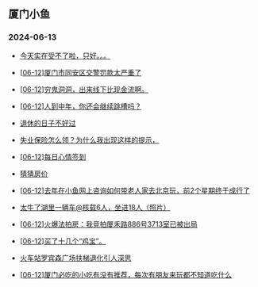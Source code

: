 ## 厦门小鱼 
### 2024-06-13

+ [今天实在受不了啦，只好。。。](http://bbs.xmfish.com/read-htm-tid-18203683.html)

+ [[06-12]厦门市同安区交警罚款太严重了](http://bbs.xmfish.com/read-htm-tid-18203706.html)

+ [[06-12]穷鬼洞洞，出来线下比现金流啊。](http://bbs.xmfish.com/read-htm-tid-18203906.html)

+ [[06-12]人到中年，你还会继续跳槽吗？](http://bbs.xmfish.com/read-htm-tid-18203763.html)

+ [退休的日子不好过](http://bbs.xmfish.com/read-htm-tid-18203804.html)

+ [失业保险怎么领？为什么我出现这样的提示，](http://bbs.xmfish.com/read-htm-tid-18203611.html)

+ [[06-12]每日心情签到](http://bbs.xmfish.com/read-htm-tid-18203609.html)

+ [猜猜房价](http://bbs.xmfish.com/read-htm-tid-18203823.html)

+ [[06-12]去年在小鱼网上咨询如何带老人家去北京玩，前2个星期终于成行了](http://bbs.xmfish.com/read-htm-tid-18203657.html)

+ [太牛了湖里一辆车@核载6人，坐进18人（照片）](http://bbs.xmfish.com/read-htm-tid-18203935.html)

+ [[06-12]火爆法拍房：我竞拍厦禾路886号3713室已被出局](http://bbs.xmfish.com/read-htm-tid-18203930.html)

+ [[06-12]买了十几个“鸡宝”。](http://bbs.xmfish.com/read-htm-tid-18203738.html)

+ [火车站罗宾森广场扶梯退化引人深思](http://bbs.xmfish.com/read-htm-tid-18203913.html)

+ [[06-12]厦门必吃的小吃有没有推荐，每次有朋友来玩都不知道吃什么](http://bbs.xmfish.com/read-htm-tid-18203837.html)


